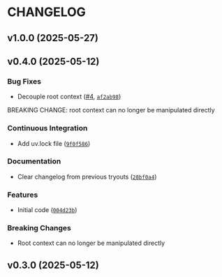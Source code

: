 # CHANGELOG


## v1.0.0 (2025-05-27)


## v0.4.0 (2025-05-12)

### Bug Fixes

- Decouple root context ([#4](https://github.com/aschulte201/logctx/pull/4),
  [`af2ab98`](https://github.com/aschulte201/logctx/commit/af2ab9866f4373bd0a963f84d658c9ee79c0cd37))

BREAKING CHANGE: root context can no longer be manipulated directly

### Continuous Integration

- Add uv.lock file
  ([`9f0f586`](https://github.com/aschulte201/logctx/commit/9f0f586537c56732322378c4f04bcdf5503efd01))

### Documentation

- Clear changelog from previous tryouts
  ([`28bf0a4`](https://github.com/aschulte201/logctx/commit/28bf0a453d1cc18d1ce3ec2462ead925ba966c25))

### Features

- Initial code
  ([`004d23b`](https://github.com/aschulte201/logctx/commit/004d23bd196c8b5034819cf3f7705e876a170cf5))

### Breaking Changes

- Root context can no longer be manipulated directly


## v0.3.0 (2025-05-12)
